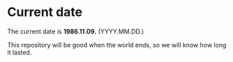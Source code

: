 # Current date

The current date is **1986.11.09.** (YYYY.MM.DD.)

This repository will be good when the world ends, so we will know how long it lasted.